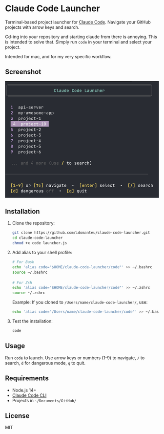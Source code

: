 # Claude Code Launcher

Terminal-based project launcher for [Claude Code](https://claude.ai/code). Navigate your GitHub projects with arrow keys and search.

Cd-ing into your repository and starting claude from there is annoying. This is intended to solve that. Simply run `code` in your terminal and select your project.

Intended for mac, and for my very specific workflow.

## Screenshot

![Claude Code Launcher Screenshot](screenshot.png)

## Installation

1. Clone the repository:

   ```bash
   git clone https://github.com/idomanteu/claude-code-launcher.git
   cd claude-code-launcher
   chmod +x code launcher.js
   ```

2. Add alias to your shell profile:

   ```bash
   # For Bash
   echo 'alias code="$HOME/claude-code-launcher/code"' >> ~/.bashrc
   source ~/.bashrc

   # For Zsh
   echo 'alias code="$HOME/claude-code-launcher/code"' >> ~/.zshrc
   source ~/.zshrc
   ```

   Example: If you cloned to `/Users/name/claude-code-launcher/`, use:

   ```bash
   echo 'alias code="/Users/name/claude-code-launcher/code"' >> ~/.bashrc
   ```

3. Test the installation:
   ```bash
   code
   ```

## Usage

Run `code` to launch. Use arrow keys or numbers (1-9) to navigate, `/` to search, `d` for dangerous mode, `q` to quit.

## Requirements

- Node.js 14+
- [Claude Code CLI](https://claude.ai/code)
- Projects in `~/Documents/GitHub/`

## License

MIT
